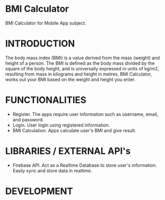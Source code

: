 # BMI Calculator
BMI Calculator for Mobile App subject.

# INTRODUCTION
The body mass index (BMI) is a value derived from the mass (weight) and height of a person. The BMI is defined as the body mass divided by the square of the body height, and is universally expressed in units of kg/m2, resulting from mass in kilograms and height in metres. BMI Calculator, works out your BMI based on the weight and height you enter.

# FUNCTIONALITIES
- Register.
  The apps require user information such as username, email, and password.
- Login.
  User login using registered information.
- BMI Calculation.
  Apps calculate user's BMI and give result.
  
# LIBRARIES / EXTERNAL API's
- Firebase API.
  Act as a Realtime Database to store user's information. Easily sync and store data in realtime.
  
# DEVELOPMENT
